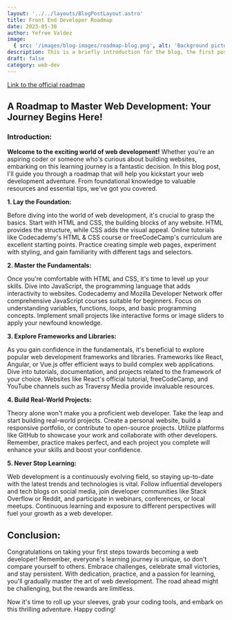 ```yaml
---
layout: '../../layouts/BlogPostLayout.astro'
title: Front End Developer Roadmap
date: 2023-05-30
author: Yefree Valdez
image:
  { src: '/images/blog-images/roadmap-blog.png', alt: 'Background picture.' }
description: This is a briefly introduction for the blog, the first post is just a walkthrough of the things I will be posting on this space.
draft: false
category: web-dev
---
```


[Link to the official roadmap](https://roadmap.sh/frontend)

## A Roadmap to Master Web Development: Your Journey Begins Here!

### Introduction:

**Welcome to the exciting world of web development!** Whether you're an aspiring coder or someone who's curious about building websites, embarking on this learning journey is a fantastic decision. In this blog post, I'll guide you through a roadmap that will help you kickstart your web development adventure. From foundational knowledge to valuable resources and essential tips, we've got you covered.

**1. Lay the Foundation:**

Before diving into the world of web development, it's crucial to grasp the basics. Start with HTML and CSS, the building blocks of any website. HTML provides the structure, while CSS adds the visual appeal. Online tutorials like Codecademy's HTML & CSS course or freeCodeCamp's curriculum are excellent starting points. Practice creating simple web pages, experiment with styling, and gain familiarity with different tags and selectors.

**2. Master the Fundamentals:**

Once you're comfortable with HTML and CSS, it's time to level up your skills. Dive into JavaScript, the programming language that adds interactivity to websites. Codecademy and Mozilla Developer Network offer comprehensive JavaScript courses suitable for beginners. Focus on understanding variables, functions, loops, and basic programming concepts. Implement small projects like interactive forms or image sliders to apply your newfound knowledge.

**3. Explore Frameworks and Libraries:**

As you gain confidence in the fundamentals, it's beneficial to explore popular web development frameworks and libraries. Frameworks like React, Angular, or Vue.js offer efficient ways to build complex web applications. Dive into tutorials, documentation, and projects related to the framework of your choice. Websites like React's official tutorial, freeCodeCamp, and YouTube channels such as Traversy Media provide invaluable resources.

**4. Build Real-World Projects:**

Theory alone won't make you a proficient web developer. Take the leap and start building real-world projects. Create a personal website, build a responsive portfolio, or contribute to open-source projects. Utilize platforms like GitHub to showcase your work and collaborate with other developers. Remember, practice makes perfect, and each project you complete will enhance your skills and boost your confidence.

**5. Never Stop Learning:**

Web development is a continuously evolving field, so staying up-to-date with the latest trends and technologies is vital. Follow influential developers and tech blogs on social media, join developer communities like Stack Overflow or Reddit, and participate in webinars, conferences, or local meetups. Continuous learning and exposure to different perspectives will fuel your growth as a web developer.

## Conclusion:

Congratulations on taking your first steps towards becoming a web developer! Remember, everyone's learning journey is unique, so don't compare yourself to others. Embrace challenges, celebrate small victories, and stay persistent. With dedication, practice, and a passion for learning, you'll gradually master the art of web development. The road ahead might be challenging, but the rewards are limitless.

Now it's time to roll up your sleeves, grab your coding tools, and embark on this thrilling adventure. Happy coding!
